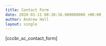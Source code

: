 ```yaml
---
title: Contact Form
date: 2020-01-11 08:30:16.000000000 +00:00
author: Andrew Hall
layout: single
---
```

[cccbr\_sc\_contact_form]
